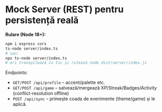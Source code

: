 
# Mock Server (REST) pentru persistență reală

**Rulare (Node 18+):**
```bash
npm i express cors
ts-node server/index.ts
# sau:
npx ts-node server/index.ts
# ori transpilează cu tsc și rulează node dist/server/index.js
```
Endpoints:
- `GET/POST /api/profile` – accent/palette etc.
- `GET/POST /api/game` – salvează/mergează XP/Streak/Badges/Activity (conflict-resolution offline)
- `POST /api/sync` – primește coada de evenimente (theme/game) și le aplică.
